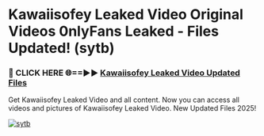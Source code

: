 # Kawaiisofey Leaked Video Original Videos 0nlyFans Leaked - Files Updated! (sytb)

<h3>🔴 CLICK HERE 🌐==►► <a href="https://tinyurl.com/4seja8ks" rel="nofollow">Kawaiisofey Leaked Video Updated Files</a></h3>

Get Kawaiisofey Leaked Video and all content. Now you can access all videos and pictures of Kawaiisofey Leaked Video. New Updated Files 2025!

[![sytb](https://i.imgur.com/EWjZXRe.gif)](https://tinyurl.com/4seja8ks)
